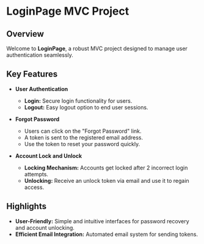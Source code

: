 # LoginPage MVC Project

## Overview

Welcome to **LoginPage**, a robust MVC project designed to manage user authentication seamlessly. 

## Key Features

- **User Authentication**
  - **Login:** Secure login functionality for users.
  - **Logout:** Easy logout option to end user sessions.

- **Forgot Password**
  - Users can click on the "Forgot Password" link.
  - A token is sent to the registered email address.
  - Use the token to reset your password quickly.

- **Account Lock and Unlock**
  - **Locking Mechanism:** Accounts get locked after 2 incorrect login attempts.
  - **Unlocking:** Receive an unlock token via email and use it to regain access.

## Highlights

- **User-Friendly:** Simple and intuitive interfaces for password recovery and account unlocking.
- **Efficient Email Integration:** Automated email system for sending tokens.
